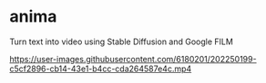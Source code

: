 # anima
Turn text into video using Stable Diffusion and Google FILM

https://user-images.githubusercontent.com/6180201/202250199-c5cf2896-cb14-43e1-b4cc-cda264587e4c.mp4

